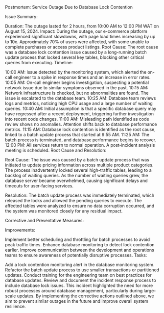 Postmortem: Service Outage Due to Database Lock Contention

Issue Summary:

Duration: The outage lasted for 2 hours, from 10:00 AM to 12:00 PM WAT on August 15, 2024.
Impact: During the outage, our e-commerce platform experienced significant slowdowns, with page load times increasing by up to 10x. Approximately 70% of users were affected, with some unable to complete purchases or access product listings.
Root Cause: The root cause was a database lock contention issue caused by a long-running batch update process that locked several key tables, blocking other critical queries from executing.
Timeline:

10:00 AM: Issue detected by the monitoring system, which alerted the on-call engineer to a spike in response times and an increase in error rates.
10:05 AM: On-call engineer begins investigation, suspecting a potential network issue due to similar symptoms observed in the past.
10:15 AM: Network infrastructure is checked, but no abnormalities are found. The issue is escalated to the database team.
10:25 AM: Database team reviews logs and metrics, noticing high CPU usage and a large number of waiting queries.
10:40 AM: Initial assumption is that a specific database query may have regressed after a recent deployment, triggering further investigation into recent code changes.
11:00 AM: Misleading path identified as code review shows no anomalies. Attention shifts back to database performance metrics.
11:15 AM: Database lock contention is identified as the root cause, linked to a batch update process that started at 9:55 AM.
11:25 AM: The batch process is terminated, and database performance begins to recover.
12:00 PM: All services return to normal operation. A post-incident analysis meeting is scheduled.
Root Cause and Resolution:

Root Cause: The issue was caused by a batch update process that was initiated to update pricing information across multiple product categories. The process inadvertently locked several high-traffic tables, leading to a backlog of waiting queries. As the number of waiting queries grew, the database server became overwhelmed, causing significant delays and timeouts for user-facing services.

Resolution: The batch update process was immediately terminated, which released the locks and allowed the pending queries to execute. The affected tables were analyzed to ensure no data corruption occurred, and the system was monitored closely for any residual impact.

Corrective and Preventative Measures:

Improvements:

Implement better scheduling and throttling for batch processes to avoid peak traffic times.
Enhance database monitoring to detect lock contention earlier.
Improve communication between the development and operations teams to ensure awareness of potentially disruptive processes.
Tasks:

 Add a lock contention monitoring alert in the database monitoring system.
 Refactor the batch update process to use smaller transactions or partitioned updates.
 Conduct training for the engineering team on best practices for database updates.
 Review and document the incident response process to include database lock issues.
This incident highlighted the need for more robust processes around database management, particularly during large-scale updates. By implementing the corrective actions outlined above, we aim to prevent similar outages in the future and improve overall system resilience.
